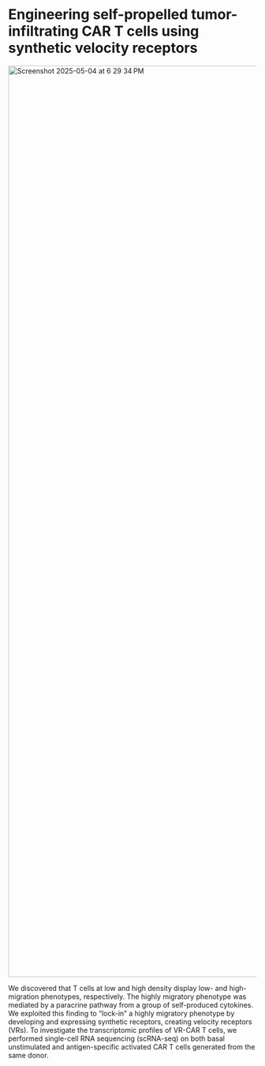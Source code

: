 # Engineering self-propelled tumor-infiltrating CAR T cells using synthetic velocity receptors

<img width="1848" alt="Screenshot 2025-05-04 at 6 29 34 PM" src="https://github.com/user-attachments/assets/45f0c9ed-bf1b-4284-a3b6-ce44a363540a" />

We discovered that T cells at low and high density display low- and high-migration phenotypes, respectively. The highly migratory phenotype was mediated by a paracrine pathway from a group of self-produced cytokines. We exploited this finding to “lock-in” a highly migratory phenotype by developing and expressing synthetic receptors, creating velocity receptors (VRs). To investigate the transcriptomic profiles of VR-CAR T cells, we performed single-cell RNA sequencing (scRNA-seq) on both basal unstimulated and antigen-specific activated CAR T cells generated from the same donor.

